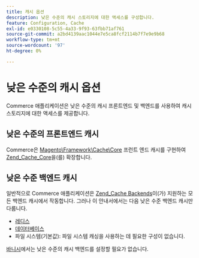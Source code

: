 ```yaml
---
title: 캐시 옵션
description: 낮은 수준의 캐시 스토리지에 대한 액세스를 구성합니다.
feature: Configuration, Cache
exl-id: e0330108-5c55-4a33-9f93-63fbb71af761
source-git-commit: a2bd4139aac1044e7e5ca8fcf2114b7f7e9e9b68
workflow-type: tm+mt
source-wordcount: '97'
ht-degree: 0%

---
```


# 낮은 수준의 캐시 옵션

Commerce 애플리케이션은 낮은 수준의 캐시 프론트엔드 및 백엔드를 사용하여 캐시 스토리지에 대한 액세스를 제공합니다.

## 낮은 수준의 프론트엔드 캐시

Commerce은 [Magento\Framework\Cache\Core](https://github.com/magento/magento2/blob/2.4/lib/internal/Magento/Framework/Cache/Core.php) 프런트 엔드 캐시를 구현하여 [Zend_Cache_Core](https://framework.zend.com/manual/1.12/en/zend.cache.frontends.html)을(를) 확장합니다.

## 낮은 수준 백엔드 캐시

일반적으로 Commerce 애플리케이션은 [Zend_Cache Backends](https://framework.zend.com/manual/1.12/en/zend.cache.backends.html)이(가) 지원하는 모든 백엔드 캐시에서 작동합니다. 그러나 이 안내서에서는 다음 낮은 수준 백엔드 캐시만 다룹니다.

- [레디스](config-redis.md)
- [데이터베이스](https://developer.adobe.com/commerce/php/development/cache/partial/database-caching/)
- 파일 시스템(기본값): 파일 시스템 캐싱을 사용하는 데 필요한 구성이 없습니다.

[바니시](config-varnish.md)에서는 낮은 수준의 캐시 백엔드를 설정할 필요가 없습니다.
